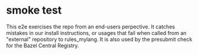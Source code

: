 # smoke test

This e2e exercises the repo from an end-users perpective.
It catches mistakes in our install instructions, or usages that fail when called from an "external" repository to rules_mylang.
It is also used by the presubmit check for the Bazel Central Registry.
